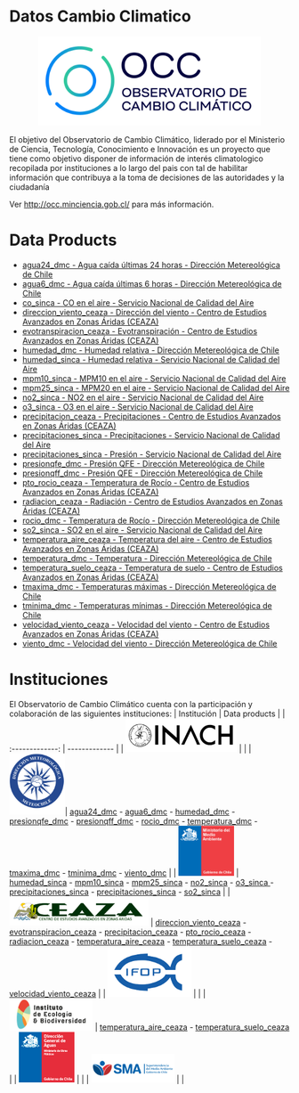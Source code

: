 # Datos Cambio Climatico
<p align="center">
    <a href="http://occ.minciencia.gob.cl/" target="_blank">
        <img src="doc/OCC_color.png" alt="OCC" width = "400">
    </a>
</p>
El objetivo del Observatorio de Cambio Climático, liderado por el Ministerio de Ciencia, Tecnología, Conocimiento e Innovación es un proyecto que tiene como objetivo disponer de información de interés climatologico recopilada por instituciones a lo largo del pais con tal de habilitar información que contribuya a la toma de decisiones de las autoridades y la ciudadanía

Ver http://occ.minciencia.gob.cl/ para más información.

# Data Products

- [agua24_dmc - Agua caída últimas 24 horas - Dirección Metereológica de Chile](output/agua24_dmc) 
- [agua6_dmc - Agua caída últimas 6 horas - Dirección Metereológica de Chile](output/agua6_dmc) 
- [co_sinca - CO en el aire - Servicio Nacional de Calidad del Aire](output/co_sinca) 
- [direccion_viento_ceaza - Dirección del viento - Centro de Estudios Avanzados en Zonas Áridas (CEAZA)](output/direccion_viento_ceaza) 
- [evotranspiracion_ceaza - Evotranspiración - Centro de Estudios Avanzados en Zonas Áridas (CEAZA)](output/evotranspiracion_ceaza) 
- [humedad_dmc - Humedad relativa - Dirección Metereológica de Chile](output/humedad_dmc) 
- [humedad_sinca - Humedad relativa - Servicio Nacional de Calidad del Aire](output/humedad_sinca) 
- [mpm10_sinca - MPM10 en el aire - Servicio Nacional de Calidad del Aire](output/mpm10_sinca) 
- [mpm25_sinca - MPM20 en el aire - Servicio Nacional de Calidad del Aire](output/mpm25_sinca) 
- [no2_sinca - NO2 en el aire - Servicio Nacional de Calidad del Aire](output/no2_sinca) 
- [o3_sinca - O3 en el aire - Servicio Nacional de Calidad del Aire](output/o3_sinca) 
- [precipitacion_ceaza - Precipitaciones - Centro de Estudios Avanzados en Zonas Áridas (CEAZA)](output/precipitacion_ceaza) 
- [precipitaciones_sinca - Precipitaciones - Servicio Nacional de Calidad del Aire](output/precipitaciones_sinca) 
- [precipitaciones_sinca - Presión - Servicio Nacional de Calidad del Aire](output/precipitaciones_sinca) 
- [presionqfe_dmc - Presión QFE - Dirección Metereológica de Chile](output/presionqfe_dmc) 
- [presionqff_dmc - Presión QFE - Dirección Metereológica de Chile](output/presionqff_dmc) 
- [pto_rocio_ceaza - Temperatura de Rocío - Centro de Estudios Avanzados en Zonas Áridas (CEAZA)](output/pto_rocio_ceaza) 
- [radiacion_ceaza - Radiación - Centro de Estudios Avanzados en Zonas Áridas (CEAZA)](output/radiacion_ceaza) 
- [rocio_dmc - Temperatura de Rocío - Dirección Metereológica de Chile](output/rocio_dmc) 
- [so2_sinca - SO2 en el aire - Servicio Nacional de Calidad del Aire](output/so2_sinca) 
- [temperatura_aire_ceaza - Temperatura del aire - Centro de Estudios Avanzados en Zonas Áridas (CEAZA)](output/temperatura_aire_ceaza) 
- [temperatura_dmc - Temperatura - Dirección Metereológica de Chile](output/temperatura_dmc) 
- [temperatura_suelo_ceaza - Temperatura de suelo - Centro de Estudios Avanzados en Zonas Áridas (CEAZA)](output/temperatura_suelo_ceaza) 
- [tmaxima_dmc - Temperaturas máximas - Dirección Metereológica de Chile](output/tmaxima_dmc) 
- [tminima_dmc - Temperaturas mínimas - Dirección Metereológica de Chile](output/tminima_dmc) 
- [velocidad_viento_ceaza - Velocidad del viento - Centro de Estudios Avanzados en Zonas Áridas (CEAZA)](output/velocidad_viento_ceaza) 
- [viento_dmc - Velocidad del viento - Dirección Metereológica de Chile](output/viento_dmc) 


# Instituciones
El Observatorio de Cambio Climático cuenta con la participación y colaboración de las siguientes instituciones:
| Institución  | Data products |
| :-------------: | ------------- |
| <a href="https://www.inach.cl/inach/" target="_blank"><img src="doc/INACH.png" alt="INACH" width = "200"></a>  |    |
| <a href="https://climatologia.meteochile.gob.cl/" target="_blank"><img src="doc/DMC.png" alt="Dirección Meteorologica" width = "100"></a>| [agua24_dmc](output/agua24_dmc) - [agua6_dmc](output/agua6_dmc) - [humedad_dmc](output/humedad_dmc) - [presionqfe_dmc](output/presionqfe_dmc) - [presionqff_dmc](output/presionqff_dmc) - [rocio_dmc](output/rocio_dmc) - [temperatura_dmc](output/temperatura_dmc) - [tmaxima_dmc](output/tmaxima_dmc) - [tminima_dmc](output/tminima_dmc) - [viento_dmc](output/viento_dmc) |
| <a href="https://sinca.mma.gob.cl/" target="_blank"><img src="doc/MMA.png" alt="Ministerio de Medio Ambiente" width = "100"></a> | [humedad_sinca](output/humedad_sinca) - [mpm10_sinca](output/mpm10_sinca) - [mpm25_sinca](output/mpm25_sinca) - [no2_sinca](output/no2_sinca) - [o3_sinca ](output/o3_sinca) - [precipitaciones_sinca](output/precipitaciones_sinca) - [precipitaciones_sinca](output/precipitaciones_sinca) - [so2_sinca](output/so2_sinca)   |
| <a href="http://www.ceaza.cl/" target="_blank"><img src="doc/CEAZA_banner.png" alt="CEAZA" width = "250"></a> | [direccion_viento_ceaza](output/direccion_viento_ceaza) - [evotranspiracion_ceaza](output/evotranspiracion_ceaza) - [precipitacion_ceaza](output/precipitacion_ceaza) - [pto_rocio_ceaza](output/pto_rocio_ceaza) - [radiacion_ceaza](output/radiacion_ceaza) - [temperatura_aire_ceaza](output/temperatura_aire_ceaza) - [temperatura_suelo_ceaza](output/temperatura_suelo_ceaza) - [velocidad_viento_ceaza](output/velocidad_viento_ceaza) |
| <a href="http://www.ifop.cl/" target="_blank"><img src="doc/ifop.png" alt="IFOP" width = "150"></a> | |
| <a href="http://www.ieb.cl/" target="_blank"><img src="doc/ieb.png" alt="IEB" width = "150"></a> | [temperatura_aire_ceaza](output/temperatura_aire_ceaza) - [temperatura_suelo_ceaza](output/temperatura_suelo_ceaza) |
| <a href="https://dga.mop.gob.cl/" target="_blank"><img src="doc/DGA.jpeg" alt="DGA" width = "100"></a> | |
| <a href="https://portal.sma.gob.cl/" target="_blank"><img src="doc/SMA.png" alt="SMA" width = "150"></a> | |
